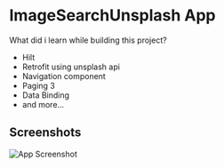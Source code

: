 # ImageSearchUnsplash App




What did i learn while building this project?
- Hilt
- Retrofit using unsplash api
- Navigation component
- Paging 3
- Data Binding
- and more...

## Screenshots

![App Screenshot](https://im2.ezgif.com/tmp/ezgif-2-4ff7e11086.gif)
